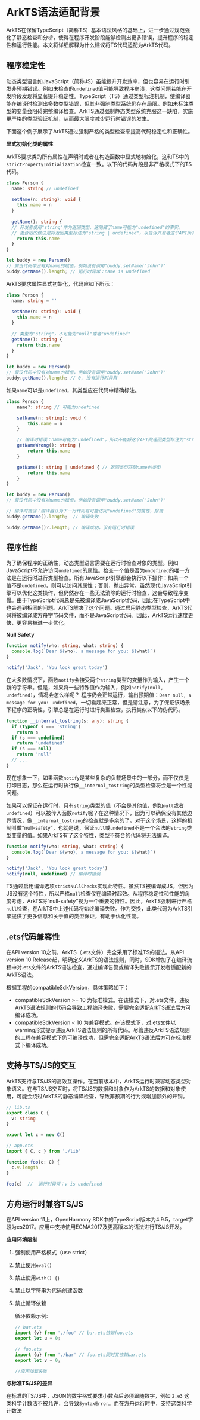# ArkTS语法适配背景

ArkTS在保留TypeScript（简称TS）基本语法风格的基础上，进一步通过规范强化了静态检查和分析，使得在程序开发阶段能够检测出更多错误，提升程序的稳定性和运行性能。本文将详细解释为什么建议将TS代码适配为ArkTS代码。

## 程序稳定性

动态类型语言如JavaScript（简称JS）虽能提升开发效率，但也容易在运行时引发非预期错误。例如未检查的`undefined`值可能导致程序崩溃，这类问题若能在开发阶段发现将显著提升稳定性。TypeScript（TS）通过类型标注机制，使编译器能在编译时检测出多数类型错误，但其非强制类型系统仍存在局限。例如未标注类型的变量会阻碍完整编译检查。ArkTS通过强制静态类型系统克服这一缺陷，实施更严格的类型验证机制，从而最大限度减少运行时错误的发生。

下面这个例子展示了ArkTS通过强制严格的类型检查来提高代码稳定性和正确性。


**显式初始化类的属性**

ArkTS要求类的所有属性在声明时或者在构造函数中显式地初始化，这和TS中的`strictPropertyInitialization`检查一致。以下的代码片段是非严格模式下的TS代码。

```typescript
class Person {
  name: string // undefined
  
  setName(n: string): void {
    this.name = n
  }
  
  getName(): string {
  // 开发者使用"string"作为返回类型，这隐藏了name可能为"undefined"的事实。
  // 更合适的做法是将返回类型标注为"string | undefined"，以告诉开发者这个API所有可能的返回值的类型。
    return this.name
  }
}

let buddy = new Person()
// 假设代码中没有对name的赋值，例如没有调用"buddy.setName('John')"
buddy.getName().length; // 运行时异常：name is undefined
```

ArkTS要求属性显式初始化，代码应如下所示：

```typescript
class Person {
  name: string = ''
  
  setName(n: string): void {
    this.name = n
  }
  
  // 类型为"string"，不可能为"null"或者"undefined"
  getName(): string {
    return this.name
  }
}

let buddy = new Person()
// 假设代码中没有对name的赋值，例如没有调用"buddy.setName('John')"
buddy.getName().length; // 0, 没有运行时异常
```

如果`name`可以是`undefined`，其类型应在代码中精确标注。

```typescript
class Person {
    name?: string // 可能为undefined

    setName(n: string): void {
        this.name = n
    }

    // 编译时错误：name可能为"undefined"，所以不能将这个API的返回类型标注为"string"
    getNameWrong(): string {
        return this.name
    }

    getName(): string | undefined { // 返回类型匹配name的类型
        return this.name
    }
}

let buddy = new Person()
// 假设代码中没有对name的赋值，例如没有调用"buddy.setName('John')"

// 编译时错误：编译器认为下一行代码有可能访问"undefined"的属性，报错
buddy.getName().length;  // 编译失败

buddy.getName()?.length; // 编译成功，没有运行时错误
```

## 程序性能

为了确保程序的正确性，动态类型语言需要在运行时检查对象的类型。例如JavaScript不允许访问`undefined`的属性。检查一个值是否为`undefined`的唯一方法是在运行时进行类型检查。所有JavaScript引擎都会执行以下操作：如果一个值不是`undefined`，则可以访问其属性；否则，抛出异常。虽然现代JavaScript引擎可以优化这类操作，但仍然存在一些无法消除的运行时检查，这会导致程序变慢。由于TypeScript代码总是先被编译成JavaScript代码，因此在TypeScript中也会遇到相同的问题。ArkTS解决了这个问题。通过启用静态类型检查，ArkTS代码将被编译成方舟字节码文件，而不是JavaScript代码。因此，ArkTS运行速度更快，更容易被进一步优化。


**Null Safety**

```typescript
function notify(who: string, what: string) {
  console.log(`Dear ${who}, a message for you: ${what}`)
}

notify('Jack', 'You look great today')
```

在大多数情况下，函数`notify`会接受两个`string`类型的变量作为输入，产生一个新的字符串。但是，如果将一些特殊值作为输入，例如`notify(null, undefined)`，情况会怎么样呢？
程序仍会正常运行，输出预期值：`Dear null, a message for you: undefined`。一切看起来正常，但是请注意，为了保证该场景下程序的正确性，引擎总是在运行时进行类型检查，执行类似以下的伪代码。

```typescript
function __internal_tostring(s: any): string {
  if (typeof s === 'string')
    return s
  if (s === undefined)
    return 'undefined'
  if (s === null)
    return 'null'
  // ...
}
```

现在想象一下，如果函数`notify`是某些复杂的负载场景中的一部分，而不仅仅是打印日志，那么在运行时执行像`__internal_tostring`的类型检查将会是一个性能问题。

如果可以保证在运行时，只有`string`类型的值（不会是其他值，例如`null`或者`undefined`）可以被传入函数`notify`呢？在这种情况下，因为可以确保没有其他边界情况，像`__internal_tostring`的检查就是多余的了。对于这个场景，这样的机制叫做“null-safety”，也就是说，保证`null`或`undefined`不是一个合法的`string`类型变量的值。如果ArkTS有了这个特性，类型不符合的代码将无法编译。

```typescript
function notify(who: string, what: string) {
  console.log(`Dear ${who}, a message for you: ${what}`)
}

notify('Jack', 'You look great today')
notify(null, undefined) // 编译时错误
```

TS通过启用编译选项`strictNullChecks`实现此特性。虽然TS被编译成JS，但因为JS没有这个特性，所以严格`null`检查仅在编译时起效。从程序稳定性和性能的角度考虑，ArkTS将“null-safety”视为一个重要的特性。因此，ArkTS强制进行严格`null`检查，在ArkTS中上述代码将始终编译失败。作为交换，此类代码为ArkTS引擎提供了更多信息和关于值的类型保证，有助于优化性能。


## .ets代码兼容性

在API version 10之前，ArkTS（.ets文件）完全采用了标准TS的语法。从API version 10 Release起，明确定义ArkTS的语法规则，同时，SDK增加了在编译流程中对.ets文件的ArkTS语法检查，通过编译告警或编译失败提示开发者适配新的ArkTS语法。

根据工程的compatibleSdkVersion，具体策略如下：

  - compatibleSdkVersion >= 10 为标准模式。在该模式下，对.ets文件，违反ArkTS语法规则的代码会导致工程编译失败，需要完全适配ArkTS语法后方可编译成功。
  - compatibleSdkVersion < 10 为兼容模式。在该模式下，对.ets文件以warning形式提示违反ArkTS语法规则的所有代码。尽管违反ArkTS语法规则的工程在兼容模式下仍可编译成功，但需完全适配ArkTS语法后方可在标准模式下编译成功。

## 支持与TS/JS的交互

ArkTS支持与TS/JS的高效互操作。在当前版本中，ArkTS运行时兼容动态类型对象语义。在与TS/JS交互时，将TS/JS的数据和对象作为ArkTS的数据和对象使用，可能会绕过ArkTS的静态编译检查，导致非预期的行为或增加额外的开销。

```typescript
// lib.ts
export class C {
  v: string
}

export let c = new C()

// app.ets
import { C, c } from './lib'

function foo(c: C) {
  c.v.length
}

foo(c)  //  运行时异常：v is undefined
```

## 方舟运行时兼容TS/JS

在API version 11上，OpenHarmony SDK中的TypeScript版本为4.9.5，target字段为es2017。应用中支持使用ECMA2017及更高版本的语法进行TS/JS开发。

**应用环境限制**

1. 强制使用严格模式（use strict）
2. 禁止使用`eval()`
3. 禁止使用`with() {}`
4. 禁止以字符串为代码创建函数
5. 禁止循环依赖

    循环依赖示例:
    ```typescript
    // bar.ets
    import {v} from './foo' // bar.ets依赖foo.ets
    export let u = 0;

    // foo.ets
    import {u} from './bar' // foo.ets同时又依赖bar.ets
    export let v = 0;

    //应用加载失败
    ```

**与标准TS/JS的差异**

在标准的TS/JS中，JSON的数字格式要求小数点后必须跟随数字，例如 `2.e3` 这类科学计数法不被允许，会导致`SyntaxError`。而在方舟运行时中，支持这类科学计数法
